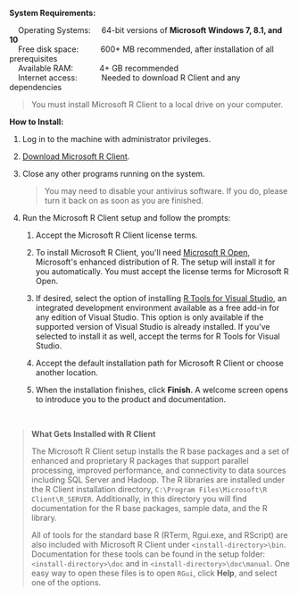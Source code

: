 
**System Requirements:**

&nbsp;&nbsp;&nbsp;&nbsp;Operating Systems: &nbsp;&nbsp;&nbsp;  64-bit versions of **Microsoft Windows 7, 8.1, and 10**<br>
&nbsp;&nbsp;&nbsp;&nbsp;Free disk space: &nbsp;&nbsp;&nbsp;&nbsp;&nbsp;&nbsp;&nbsp;&nbsp; 600+ MB recommended, after installation of all prerequisites <br>
&nbsp;&nbsp;&nbsp;&nbsp;Available RAM: &nbsp;&nbsp;&nbsp;&nbsp;&nbsp;&nbsp;&nbsp;&nbsp;&nbsp;&nbsp; 4+ GB recommended <br>
&nbsp;&nbsp;&nbsp;&nbsp;Internet access: &nbsp;&nbsp;&nbsp;&nbsp;&nbsp;&nbsp;&nbsp;&nbsp;&nbsp; Needed to download R Client and any dependencies   

>You must install Microsoft R Client to a local drive on your computer. 

**How to Install:**

1. Log in to the machine with administrator privileges.

1. [Download Microsoft R Client](http://aka.ms/rclient/download).

1. Close any other programs running on the system. 
   >You may need to disable your antivirus software. If you do, please turn it back on as soon as you are finished.

1. Run the Microsoft R Client setup and follow the prompts:

    1. Accept the Microsoft R Client license terms.
    
    1. To install Microsoft R Client, you'll need [Microsoft R Open](/microsoft-r/index.md#mro), Microsoft's enhanced distribution of R. The setup will install it for you automatically. You must accept the license terms for Microsoft R Open.

    1. If desired, select the option of installing [R Tools for Visual Studio](https://msdn.microsoft.com/en-us/library/mt721271.aspx#Anchor_1), an integrated development environment available as a free add-in for any edition of Visual Studio. This option is only available if the supported version of Visual Studio is already installed.  If you've selected to install it as well, accept the terms for R Tools for Visual Studio.

    1. Accept the default installation path for Microsoft R Client or choose another location.

    1. When the installation finishes, click **Finish**.  A welcome screen opens to introduce you to the product and documentation.

<br>

>**What Gets Installed with R Client**<br>
>
>The Microsoft R Client setup installs the R base packages and a set of enhanced and proprietary R packages that support parallel processing, improved performance, and connectivity to data sources including SQL Server and Hadoop. The R libraries are installed under the R Client installation directory, `C:\Program Files\Microsoft\R Client\R_SERVER`. Additionally, in this directory you will find documentation for the R base packages, sample data, and the R library.
>
>All of tools for the standard base R (RTerm, Rgui.exe, and RScript) are also included with Microsoft R Client under `<install-directory>\bin`. Documentation for these tools can be found in the setup folder: `<install-directory>\doc` and in `<install-directory>\doc\manual`. One easy way to open these files is to open `RGui`, click **Help**, and select one of the options. 

<br><a name="configure-ide"></a>